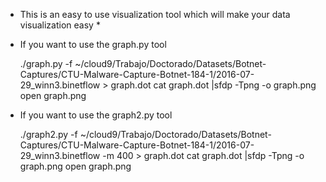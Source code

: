 * This is an easy to use visualization tool which will make your data visualization easy *
- If you want to use the graph.py tool

    ./graph.py -f ~/cloud9/Trabajo/Doctorado/Datasets/Botnet-Captures/CTU-Malware-Capture-Botnet-184-1/2016-07-29_winn3.binetflow > graph.dot
    cat graph.dot |sfdp -Tpng -o graph.png
    open graph.png


- If you want to use the graph2.py tool

    ./graph2.py -f ~/cloud9/Trabajo/Doctorado/Datasets/Botnet-Captures/CTU-Malware-Capture-Botnet-184-1/2016-07-29_winn3.binetflow -m 400 > graph.dot
    cat graph.dot |sfdp -Tpng -o graph.png
    open graph.png

